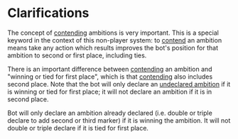 # Clarifications

The concept of <ins>contending</ins> ambitions is very important. This is a special keyword in the context of this non-player system: to <ins>contend</ins> an ambition means take any action which results improves the bot's position for that ambition to second or first place, including ties.

There is an important difference between <ins>contending</ins> an ambition and "winning or tied for first place", which is that <ins>contending</ins> also includes second place. Note that the bot will only declare an <ins>undeclared ambition</ins> if it is winning or tied for first place; it will not declare an ambition if it is in second place.

Bot will only declare an ambition already declared (i.e. double or triple declare to add second or third marker) if it is winning the ambition. It will not double or triple declare if it is tied for first place.
